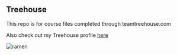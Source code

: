 ## Treehouse

This repo is for course files completed through teamtreehouse.com

Also check out my Treehouse profile [here](https://teamtreehouse.com/cdcoe)

![ramen](https://cloud.githubusercontent.com/assets/21205582/22907351/a7555cc4-f216-11e6-8c0b-a4ddd010756f.jpg)

